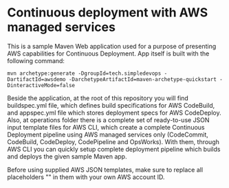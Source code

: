 # Continuous deployment with AWS managed services

This is a sample Maven Web application used for a purpose of presenting AWS capabilities for Continuous Deployment. App itself is built with the following command:

```mvn archetype:generate -DgroupId=tech.simpledevops -DartifactId=awsdemo -DarchetypeArtifactId=maven-archetype-quickstart -DinteractiveMode=false```

Beside the application, at the root of this repository you will find buildspec.yml file, which defines build specifications for AWS CodeBuild, and appspec.yml file which stores deployment specs for AWS CodeDeploy. Also, at operations folder there is a complete set of ready-to-use JSON input template files for AWS CLI, which create a complete Continuous Deployment pipeline using AWS managed services only (CodeCommit, CodeBuild, CodeDeploy, CodePipeline and OpsWorks). With them, through AWS CLI you can quickly setup complete deployment pipeline which builds and deploys the given sample Maven app.

Before using supplied AWS JSON templates, make sure to replace all placeholders "<your-aws-account-id>" in them with your own AWS account ID.